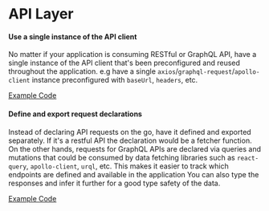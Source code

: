 # API Layer

#### Use a single instance of the API client

No matter if your application is consuming RESTful or GraphQL API, have a single instance of the API client that's been preconfigured and reused throughout the application. e.g have a single `axios`/`graphql-request`/`apollo-client` instance preconfigured with `baseUrl`, `headers`, etc.

[Example Code](../src/lib/axios.ts)

#### Define and export request declarations

Instead of declaring API requests on the go, have it defined and exported separately. If it's a restful API the declaration would be a fetcher function. On the other hands, requests for GraphQL APIs are declared via queries and mutations that could be consumed by data fetching libraries such as `react-query`, `apollo-client`, `urql`, etc. This makes it easier to track which endpoints are defined and available in the application You can also type the responses and infer it further for a good type safety of the data.

[Example Code](../src/features/discussions/api/index.ts)

